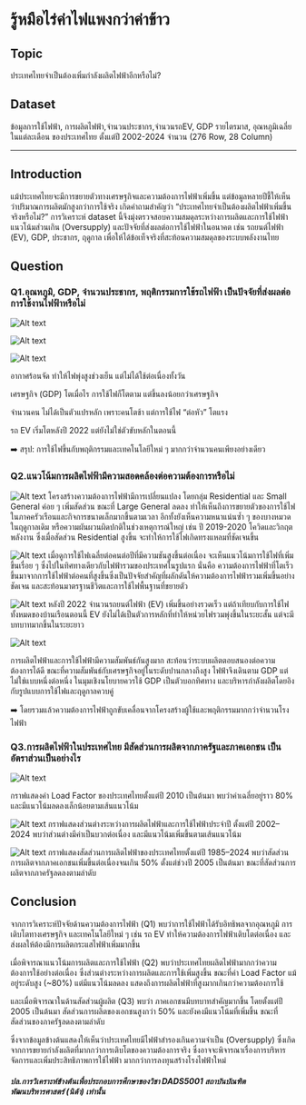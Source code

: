 # รู้หมือไร่ค่าไฟแพงกว่าค่าข้าว
## Topic
ประเทศไทยจำเป็นต้องเพิ่มกำลังผลิตไฟฟ้าอีกหรือไม่?  

## Dataset
ข้อมูลการใช้ไฟฟ้า, การผลิตไฟฟ้า,จำนวนประชากร,จำนวนรถEV, GDP รายไตรมาส, อุณหภูมิเฉลี่ยในแต่ละเดือน ของประเทศไทย ตั้งแต่ปี 2002-2024 จำนวน (276 Row, 28 Column)

---

## Introduction
แม้ประเทศไทยจะมีการขยายตัวทางเศรษฐกิจและความต้องการไฟฟ้าเพิ่มขึ้น 
แต่ข้อมูลหลายปีชี้ให้เห็นว่าปริมาณการผลิตมักสูงกว่าการใช้จริง เกิดคำถามสำคัญว่า
“ประเทศไทยจำเป็นต้องผลิตไฟฟ้าเพิ่มขึ้นจริงหรือไม่?”
การวิเคราะห์ dataset นี้จึงมุ่งตรวจสอบความสมดุลระหว่างการผลิตและการใช้ไฟฟ้า แนวโน้มส่วนเกิน (Oversupply) และปัจจัยที่ส่งผลต่อการใช้ไฟฟ้าในอนาคต 
เช่น รถยนต์ไฟฟ้า (EV), GDP, ประชากร, ฤดูกาล เพื่อให้ได้ข้อเท็จจริงที่สะท้อนความสมดุลของระบบพลังงานไทย

## Question 
### Q1.อุณหภูมิ, GDP, จำนวนประชากร, พฤติกรรมการใช้รถไฟฟ้า เป็นปัจจัยที่ส่งผลต่อการใช้งานไฟฟ้าหรือไม่ 

![Alt text](images/1.png)

![Alt text](images/3.png)

![Alt text](images/4.png)

อากาศร้อนจัด ทำให้ไฟพุ่งสูงช่วงเย็น แต่ไม่ได้ใช้ต่อเนื่องทั้งวัน

เศรษฐกิจ (GDP) โตเมื่อไร การใช้ไฟก็โตตาม แต่ขึ้นลงน้อยกว่าเศรษฐกิจ

จำนวนคน ไม่ได้เป็นตัวแปรหลัก เพราะคนโตช้า แต่การใช้ไฟ “ต่อหัว” โตแรง

รถ EV เริ่มโตหลังปี 2022 แต่ยังไม่ใช่ตัวขับหลักในตอนนี้

➡️ สรุป: การใช้ไฟขึ้นกับพฤติกรรมและเทคโนโลยีใหม่ ๆ มากกว่าจำนวนคนเพียงอย่างเดียว

### Q2.แนวโน้มการผลิตไฟฟ้ามีความสอดคล้องต่อความต้องการหรือไม่

![Alt text](images/2.png)
โครงสร้างความต้องการไฟฟ้ามีการเปลี่ยนแปลง โดยกลุ่ม Residential และ Small General ค่อย ๆ เพิ่มสัดส่วน ขณะที่ Large General ลดลง 
ทำให้เห็นถึงการขยายตัวของการใช้ไฟในภาคครัวเรือนและกิจการขนาดเล็กมากขึ้นตามเวลา 
อีกทั้งยังเห็นความหนาแน่นซ้ำ ๆ ของบางหมวดในฤดูกาลเดิม หรือความผันผวนผิดปกติในช่วงเหตุการณ์ใหญ่ 
เช่น ปี 2019-2020 โควิดและวิกฤตพลังงาน ซึ่งเมื่อสัดส่วน Residential สูงขึ้น จะทำให้การใช้ไฟเกิดทรงแหลมที่ชัดเจนขึ้น

![Alt text](images/6.png)
เมื่อดูการใช้ไฟเฉลี่ยต่อคนต่อปีที่มีความชันสูงขึ้นต่อเนื่อง จะเห็นแนวโน้มการใช้ไฟที่เพิ่มขึ้นเรื่อย ๆ ซึ่งไปในทิศทางเดียวกับไฟฟ้ารวมของประเทศในรูปแรก 
นั่นคือ ความต้องการไฟฟ้าที่โตเร็วขึ้นมาจากการใช้ไฟฟ้าต่อคนที่สูงขึ้นซึ่งเป็นปัจจัยสำคัญที่ผลักดันให้ความต้องการไฟฟ้ารวมเพิ่มขึ้นอย่างชัดเจน 
และสะท้อนมาตรฐานชีวิตและการใช้ไฟพื้นฐานที่ขยายตัว

![Alt text](images/7.png)
หลังปี 2022 จำนวนรถยนต์ไฟฟ้า (EV) เพิ่มขึ้นอย่างรวดเร็ว แต่ถ้าเทียบกับการใช้ไฟทั้งหมดของบ้านเรือนตอนนี้ EV ยังไม่ได้เป็นตัวการหลักที่ทำให้หน่วยไฟรวมพุ่งขึ้นในระยะสั้น แต่จะมีบทบาทมากขึ้นในระยะยาว 

![Alt text](images/5.png)

การผลิตไฟฟ้าและการใช้ไฟฟ้ามีความสัมพันธ์กันสูงมาก สะท้อนว่าระบบผลิตตอบสนองต่อความต้องการได้ดี ขณะที่ความสัมพันธ์กับเศรษฐกิจอยู่ในระดับปานกลางถึงสูง 
ไฟฟ้าจึงเดินตาม GDP แต่ไม่ใช่แบบหนึ่งต่อหนึ่ง ในมุมเชิงนโยบายควรใช้ GDP เป็นตัวบอกทิศทาง และบริหารกำลังผลิตโดยอิงกับรูปแบบการใช้ไฟและฤดูกาลควบคู่


➡️ โดยรวมแล้วความต้องการไฟฟ้าถูกขับเคลื่อนจากโครงสร้างผู้ใช้และพฤติกรรมมากกว่าจำนวนโรงไฟฟ้า

### Q3.การผลิตไฟฟ้าในประเทศไทย มีสัดส่วนการผลิตจากภาครัฐและภาคเอกชน เป็นอัตราส่วนเป็นอย่างไร

![Alt text](images/8.png)

กราฟแสดงค่า Load Factor ของประเทศไทยตั้งแต่ปี 2010 เป็นต้นมา พบว่าค่าเฉลี่ยอยู่ราว 80% และมีแนวโน้มลดลงเล็กน้อยตามเส้นแนวโน้ม

![Alt text](images/9.png)
กราฟแสดงส่วนต่างระหว่างการผลิตไฟฟ้าและการใช้ไฟฟ้าประจำปี ตั้งแต่ปี 2002–2024 พบว่าส่วนต่างมีค่าเป็นบวกต่อเนื่อง และมีแนวโน้มเพิ่มขึ้นตามเส้นแนวโน้ม

![Alt text](images/10.png)
กราฟแสดงสัดส่วนการผลิตไฟฟ้าของประเทศไทยตั้งแต่ปี 1985–2024 พบว่าสัดส่วนการผลิตจากภาคเอกชนเพิ่มขึ้นต่อเนื่องจนเกิน 50% ตั้งแต่ช่วงปี 2005 เป็นต้นมา ขณะที่สัดส่วนการผลิตจากภาครัฐลดลงตามลำดับ

## Conclusion
จากการวิเคราะห์ปัจจัยด้านความต้องการไฟฟ้า (Q1) พบว่าการใช้ไฟฟ้าได้รับอิทธิพลจากอุณหภูมิ การเติบโตทางเศรษฐกิจ และเทคโนโลยีใหม่ ๆ เช่น รถ EV ทำให้ความต้องการไฟฟ้าเติบโตต่อเนื่อง และส่งผลให้ต้องมีการผลิตกระแสไฟฟ้าเพิ่มมากขึ้น

เมื่อพิจารณาแนวโน้มการผลิตและการใช้ไฟฟ้า (Q2) พบว่าประเทศไทยผลิตไฟฟ้ามากกว่าความต้องการใช้อย่างต่อเนื่อง ซึ่งส่วนต่างระหว่างการผลิตและการใช้เพิ่มสูงขึ้น ขณะที่ค่า Load Factor แม้อยู่ระดับสูง (~80%) แต่มีแนวโน้มลดลง แสดงถึงการผลิตไฟฟ้าที่สูงมากเกินกว่าความต้องการใช้

และเมื่อพิจารณาในด้านสัดส่วนผู้ผลิต (Q3) พบว่า ภาคเอกชนมีบทบาทสำคัญมากขึ้น โดยตั้งแต่ปี 2005 เป็นต้นมา สัดส่วนการผลิตของเอกชนสูงกว่า 50% และยังคงมีแนวโน้มที่เพิ่มขึ้น ขณะที่สัดส่วนของภาครัฐลดลงตามลำดับ

ซึ่งจากข้อมูลข้างต้นแสดงให้เห็นว่าประเทศไทยมีไฟฟ้าสำรองเกินความจำเป็น (Oversupply) ซึ่งเกิดจากการขยายกำลังผลิตที่มากกว่าการเติบโตของความต้องการจริง ซึ่งอาจจะพิจารณาเรื่องการบริหารจัดการและเพิ่มประสิทธิภาพการใช้ไฟฟ้า มากกว่าการลงทุนสร้างโรงไฟฟ้าใหม่


##### ปล.การวิเคราะห์ข้างต้นเพื่อประกอบการศึกษาของวิชา DADS5001 สถาบันบัณฑิตพัฒนบริหารศาสตร์ (นิด้า) เท่านั้น

